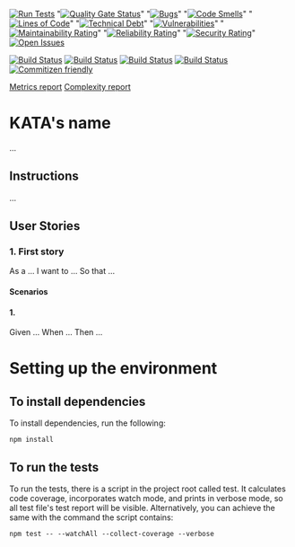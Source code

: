 [![Run Tests](https://github.com/LaszloFeher-XP/XP-Farm_The_highest_profit_wins/actions/workflows/test.yml/badge.svg)](https://github.com/LaszloFeher-XP/XP-Farm_The_highest_profit_wins/actions/workflows/test.yml/badge.svg) 
"[![Quality Gate Status](https://sonarcloud.io/api/project_badges/measure?project=LaszloFeher-XP_XP-Farm_The_highest_profit_wins&metric=alert_status)](https://sonarcloud.io/summary/new_code?id=LaszloFeher-XP_XP-Farm_The_highest_profit_wins)" 
"[![Bugs](https://sonarcloud.io/api/project_badges/measure?project=LaszloFeher-XP_XP-Farm_The_highest_profit_wins&metric=bugs)](https://sonarcloud.io/summary/new_code?id=LaszloFeher-XP_XP-Farm_The_highest_profit_wins)" 
"[![Code Smells](https://sonarcloud.io/api/project_badges/measure?project=LaszloFeher-XP_XP-Farm_The_highest_profit_wins&metric=code_smells)](https://sonarcloud.io/summary/new_code?id=LaszloFeher-XP_XP-Farm_The_highest_profit_wins)" 
"[![Lines of Code](https://sonarcloud.io/api/project_badges/measure?project=LaszloFeher-XP_XP-Farm_The_highest_profit_wins&metric=ncloc)](https://sonarcloud.io/summary/new_code?id=LaszloFeher-XP_XP-Farm_The_highest_profit_wins)" 
"[![Technical Debt](https://sonarcloud.io/api/project_badges/measure?project=LaszloFeher-XP_XP-Farm_The_highest_profit_wins&metric=sqale_index)](https://sonarcloud.io/summary/new_code?id=LaszloFeher-XP_XP-Farm_The_highest_profit_wins)" 
"[![Vulnerabilities](https://sonarcloud.io/api/project_badges/measure?project=LaszloFeher-XP_XP-Farm_The_highest_profit_wins&metric=vulnerabilities)](https://sonarcloud.io/summary/new_code?id=LaszloFeher-XP_XP-Farm_The_highest_profit_wins)" 
"[![Maintainability Rating](https://sonarcloud.io/api/project_badges/measure?project=LaszloFeher-XP_XP-Farm_The_highest_profit_wins&metric=sqale_rating)](https://sonarcloud.io/summary/new_code?id=LaszloFeher-XP_XP-Farm_The_highest_profit_wins)" 
"[![Reliability Rating](https://sonarcloud.io/api/project_badges/measure?project=LaszloFeher-XP_XP-Farm_The_highest_profit_wins&metric=reliability_rating)](https://sonarcloud.io/summary/new_code?id=LaszloFeher-XP_XP-Farm_The_highest_profit_wins)" 
"[![Security Rating](https://sonarcloud.io/api/project_badges/measure?project=LaszloFeher-XP_XP-Farm_The_highest_profit_wins&metric=security_rating)](https://sonarcloud.io/summary/new_code?id=LaszloFeher-XP_XP-Farm_The_highest_profit_wins)" 
[![Open Issues](https://img.shields.io/github/issues/LaszloFeher-XP/XP-Farm_The_highest_profit_wins/badge.svg)](https://github.com/LaszloFeher-XP/XP-Farm_The_highest_profit_wins/issues) 

[![Build Status](coverage/badge-branches.svg)](coverage/badge-branches.svg) 
[![Build Status](coverage/badge-functions.svg)](coverage/badge-functions.svg) 
[![Build Status](coverage/badge-lines.svg)](coverage/badge-lines.svg) 
[![Build Status](coverage/badge-statements.svg)](coverage/badge-statements.svg) 
[![Commitizen friendly](https://img.shields.io/badge/commitizen-friendly-brightgreen.svg)](http://commitizen.github.io/cz-cli/) 

[Metrics report](metrics.md) 
[Complexity report](complexity-report.md) 

# KATA's name 

... 

## Instructions 

... 

## User Stories 

### 1. First story 
As a ... 
I want to ... 
So that ... 

#### Scenarios 

#### 1. 
Given ... 
When ... 
Then ... 

# Setting up the environment 

## To install dependencies 

To install dependencies, run the following: 

```npm install``` 

## To run the tests 

To run the tests, there is a script in the project root called test. It calculates code coverage, incorporates watch mode, and prints in verbose mode, so all test file's test report will be visible. Alternatively, you can achieve the same with the command the script contains: 

```npm test -- --watchAll --collect-coverage --verbose```  

